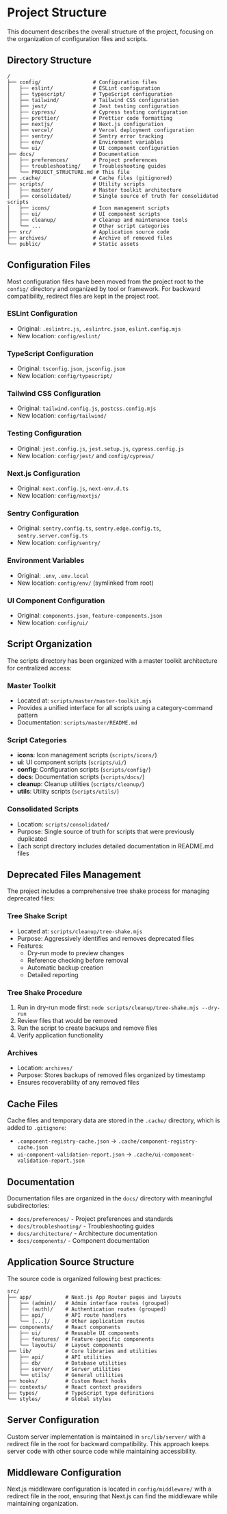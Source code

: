 # Project Structure

This document describes the overall structure of the project, focusing on the organization of configuration files and scripts.

## Directory Structure

```
/
├── config/                 # Configuration files
│   ├── eslint/             # ESLint configuration
│   ├── typescript/         # TypeScript configuration
│   ├── tailwind/           # Tailwind CSS configuration
│   ├── jest/               # Jest testing configuration
│   ├── cypress/            # Cypress testing configuration
│   ├── prettier/           # Prettier code formatting
│   ├── nextjs/             # Next.js configuration
│   ├── vercel/             # Vercel deployment configuration
│   ├── sentry/             # Sentry error tracking
│   ├── env/                # Environment variables
│   └── ui/                 # UI component configuration
├── docs/                   # Documentation
│   ├── preferences/        # Project preferences
│   ├── troubleshooting/    # Troubleshooting guides
│   └── PROJECT_STRUCTURE.md # This file
├── .cache/                 # Cache files (gitignored)
├── scripts/                # Utility scripts
│   ├── master/             # Master toolkit architecture
│   ├── consolidated/       # Single source of truth for consolidated scripts
│   ├── icons/              # Icon management scripts
│   ├── ui/                 # UI component scripts
│   ├── cleanup/            # Cleanup and maintenance tools
│   └── ...                 # Other script categories
├── src/                    # Application source code
├── archives/               # Archive of removed files
└── public/                 # Static assets
```

## Configuration Files

Most configuration files have been moved from the project root to the `config/` directory and organized by tool or framework. For backward compatibility, redirect files are kept in the project root.

### ESLint Configuration
- Original: `.eslintrc.js`, `.eslintrc.json`, `eslint.config.mjs`
- New location: `config/eslint/`

### TypeScript Configuration
- Original: `tsconfig.json`, `jsconfig.json`
- New location: `config/typescript/`

### Tailwind CSS Configuration
- Original: `tailwind.config.js`, `postcss.config.mjs`
- New location: `config/tailwind/`

### Testing Configuration
- Original: `jest.config.js`, `jest.setup.js`, `cypress.config.js`
- New location: `config/jest/` and `config/cypress/`

### Next.js Configuration
- Original: `next.config.js`, `next-env.d.ts`
- New location: `config/nextjs/`

### Sentry Configuration
- Original: `sentry.config.ts`, `sentry.edge.config.ts`, `sentry.server.config.ts`
- New location: `config/sentry/`

### Environment Variables
- Original: `.env`, `.env.local`
- New location: `config/env/` (symlinked from root)

### UI Component Configuration
- Original: `components.json`, `feature-components.json`
- New location: `config/ui/`

## Script Organization

The scripts directory has been organized with a master toolkit architecture for centralized access:

### Master Toolkit
- Located at: `scripts/master/master-toolkit.mjs`
- Provides a unified interface for all scripts using a category-command pattern
- Documentation: `scripts/master/README.md`

### Script Categories
- **icons**: Icon management scripts (`scripts/icons/`)
- **ui**: UI component scripts (`scripts/ui/`)
- **config**: Configuration scripts (`scripts/config/`)
- **docs**: Documentation scripts (`scripts/docs/`)
- **cleanup**: Cleanup utilities (`scripts/cleanup/`)
- **utils**: Utility scripts (`scripts/utils/`)

### Consolidated Scripts
- Location: `scripts/consolidated/`
- Purpose: Single source of truth for scripts that were previously duplicated
- Each script directory includes detailed documentation in README.md files

## Deprecated Files Management

The project includes a comprehensive tree shake process for managing deprecated files:

### Tree Shake Script
- Located at: `scripts/cleanup/tree-shake.mjs`
- Purpose: Aggressively identifies and removes deprecated files
- Features: 
  - Dry-run mode to preview changes
  - Reference checking before removal
  - Automatic backup creation
  - Detailed reporting

### Tree Shake Procedure
1. Run in dry-run mode first: `node scripts/cleanup/tree-shake.mjs --dry-run`
2. Review files that would be removed
3. Run the script to create backups and remove files
4. Verify application functionality

### Archives
- Location: `archives/`
- Purpose: Stores backups of removed files organized by timestamp
- Ensures recoverability of any removed files

## Cache Files

Cache files and temporary data are stored in the `.cache/` directory, which is added to `.gitignore`:

- `.component-registry-cache.json` → `.cache/component-registry-cache.json`
- `ui-component-validation-report.json` → `.cache/ui-component-validation-report.json`

## Documentation

Documentation files are organized in the `docs/` directory with meaningful subdirectories:

- `docs/preferences/` - Project preferences and standards
- `docs/troubleshooting/` - Troubleshooting guides
- `docs/architecture/` - Architecture documentation
- `docs/components/` - Component documentation

## Application Source Structure

The source code is organized following best practices:

```
src/
├── app/           # Next.js App Router pages and layouts
│   ├── (admin)/   # Admin interface routes (grouped)
│   ├── (auth)/    # Authentication routes (grouped)
│   ├── api/       # API route handlers
│   └── [...]/     # Other application routes
├── components/    # React components
│   ├── ui/        # Reusable UI components
│   ├── features/  # Feature-specific components
│   └── layouts/   # Layout components
├── lib/           # Core libraries and utilities
│   ├── api/       # API utilities
│   ├── db/        # Database utilities
│   ├── server/    # Server utilities
│   └── utils/     # General utilities
├── hooks/         # Custom React hooks
├── contexts/      # React context providers
├── types/         # TypeScript type definitions
└── styles/        # Global styles
```

## Server Configuration

Custom server implementation is maintained in `src/lib/server/` with a redirect file in the root for backward compatibility. This approach keeps server code with other source code while maintaining accessibility.

## Middleware Configuration 

Next.js middleware configuration is located in `config/middleware/` with a redirect file in the root, ensuring that Next.js can find the middleware while maintaining organization.
